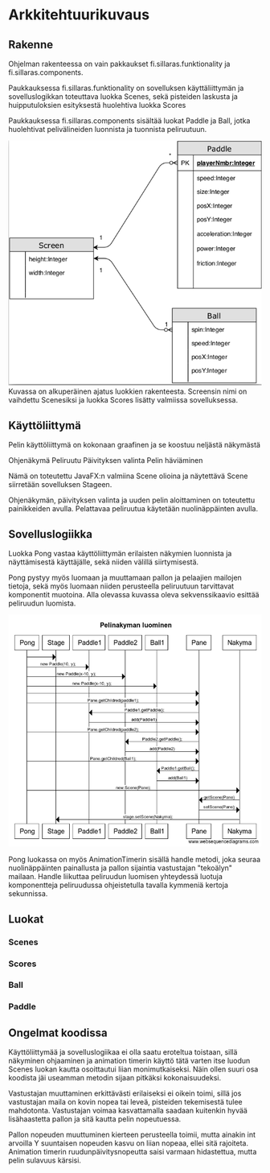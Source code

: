 # Arkkitehtuurikuvaus

## Rakenne

Ohjelman rakenteessa on vain pakkaukset fi.sillaras.funktionality ja fi.sillaras.components.


Paukkauksessa fi.sillaras.funktionality on sovelluksen käyttäliittymän ja sovelluslogikkan toteuttava luokka Scenes, sekä pisteiden laskusta ja huipputuloksien esityksestä huolehtiva luokka Scores

Paukkauksessa fi.sillaras.components sisältää luokat Paddle ja Ball, jotka huolehtivat pelivälineiden luonnista ja tuonnista peliruutuun.

<img src="https://github.com/Radzilla/ot-harjoitustyo/blob/master/dokumentaatio/kuvat/Pong_Luokkakaavio.png">
Kuvassa on alkuperäinen ajatus luokkien rakenteesta. Screensin nimi on vaihdettu Scenesiksi ja luokka Scores lisätty valmiissa sovelluksessa.

## Käyttöliittymä

Pelin käyttöliittymä on kokonaan graafinen ja se koostuu neljästä näkymästä

Ohjenäkymä
Peliruutu
Päivityksen valinta
Pelin häviäminen

Nämä on toteutettu JavaFX:n valmiina Scene olioina ja näytettävä Scene siirretään sovelluksen Stageen. 

Ohjenäkymän, päivityksen valinta ja uuden pelin aloittaminen on toteutettu painikkeiden avulla.
Pelattavaa peliruutua käytetään nuolinäppäinten avulla.

## Sovelluslogiikka

Luokka Pong vastaa käyttöliittymän erilaisten näkymien luonnista ja näyttämisestä käyttäjälle, sekä niiden välillä siirtymisestä. 

Pong pystyy myös luomaan ja muuttamaan pallon ja pelaajien mailojen tietoja, sekä myös luomaan niiden perusteella peliruutuun tarvittavat komponentit muotoina. Alla olevassa kuvassa oleva sekvenssikaavio esittää peliruudun luomista.

<img src="https://github.com/Radzilla/ot-harjoitustyo/blob/master/dokumentaatio/kuvat/Pelinakyma_Sekvenssi.PNG">

Pong luokassa on myös AnimationTimerin sisällä handle metodi, joka seuraa nuolinäppäinten painallusta ja pallon sijaintia vastustajan "tekoälyn" mailaan. Handle liikuttaa peliruudun luomisen yhteydessä luotuja komponentteja peliruudussa ohjeistetulla tavalla kymmeniä kertoja sekunnissa. 

## Luokat

### Scenes

### Scores

### Ball 

### Paddle

## Ongelmat koodissa

Käyttöliittymää ja sovelluslogiikaa ei olla saatu eroteltua toistaan, sillä näkyminen ohjaaminen ja animation timerin käyttö tätä varten itse luodun Scenes luokan kautta osoittautui liian monimutkaiseksi. Näin ollen suuri osa koodista jäi useamman metodin sijaan pitkäksi kokonaisuudeksi.

Vastustajan muuttaminen erkittävästi erilaiseksi ei oikein toimi, sillä jos vastustajan maila on kovin nopea tai leveä, pisteiden tekemisestä tulee mahdotonta. Vastustajan voimaa kasvattamalla saadaan kuitenkin hyvää lisähaastetta pallon ja sitä kautta pelin nopeutuessa.

Pallon nopeuden muuttuminen kierteen perusteella toimii, mutta ainakin int arvoilla Y suuntaisen nopeuden kasvu on liian nopeaa, ellei sitä rajoiteta. Animation timerin ruudunpäivitysnopeutta saisi varmaan hidastettua, mutta pelin sulavuus kärsisi.
